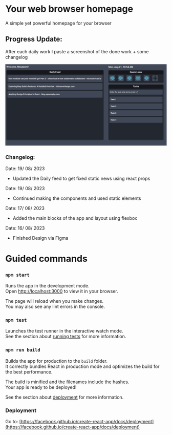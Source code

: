 # Your web browser homepage
A simple yet powerful homepage for your browser

## Progress Update:
After each daily work I paste a screenshot of the done work + some changelog

![img.png](img.png)

### Changelog:

Date: 19/ 08/ 2023
- Updated the Daily feed to get fixed static news using react props

Date: 19/ 08/ 2023
- Continued making the components and used static elements

Date: 17/ 08/ 2023
- Added the main blocks of the app and layout using flexbox  

Date: 16/ 08/ 2023
- Finished Design via Figma


# Guided commands

### `npm start`

Runs the app in the development mode.\
Open [http://localhost:3000](http://localhost:3000) to view it in your browser.

The page will reload when you make changes.\
You may also see any lint errors in the console.

### `npm test`

Launches the test runner in the interactive watch mode.\
See the section about [running tests](https://facebook.github.io/create-react-app/docs/running-tests) for more information.

### `npm run build`

Builds the app for production to the `build` folder.\
It correctly bundles React in production mode and optimizes the build for the best performance.

The build is minified and the filenames include the hashes.\
Your app is ready to be deployed!

See the section about [deployment](https://facebook.github.io/create-react-app/docs/deployment) for more information.

### Deployment

Go to: [https://facebook.github.io/create-react-app/docs/deployment](https://facebook.github.io/create-react-app/docs/deployment)
